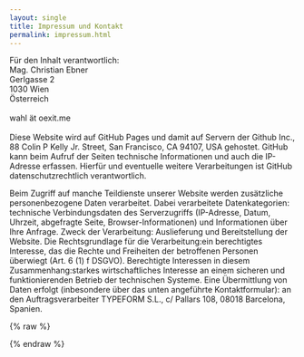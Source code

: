 ```yaml
---
layout: single
title: Impressum und Kontakt
permalink: impressum.html
---
```


Für den Inhalt verantwortlich:<br />
Mag. Christian Ebner<br />
Gerlgasse 2<br />
1030 Wien<br />
Österreich<br />
<br />
wahl ät oexit.me<br />
<br />
Diese Website wird auf GitHub Pages und damit auf Servern der Github Inc., 88 Colin P Kelly Jr. Street, San Francisco, CA 94107, USA gehostet. GitHub kann beim Aufruf der Seiten technische Informationen und auch die IP-Adresse erfassen. Hierfür und eventuelle weitere Verarbeitungen ist GitHub datenschutzrechtlich verantwortlich.

Beim Zugriff auf manche Teildienste unserer Website werden zusätzliche personenbezogene Daten verarbeitet. Dabei verarbeitete Datenkategorien: technische Verbindungsdaten des Serverzugriffs (IP-Adresse, Datum, Uhrzeit, abgefragte Seite, Browser-Informationen) und Informationen über Ihre Anfrage. Zweck der Verarbeitung: Auslieferung und Bereitstellung der Website. Die Rechtsgrundlage für die Verarbeitung:ein berechtigtes Interesse, das die Rechte und Freiheiten der betroffenen Personen überwiegt (Art. 6 (1) f DSGVO). Berechtigte Interessen in diesem Zusammenhang:starkes wirtschaftliches Interesse an einem sicheren und funktionierenden Betrieb der technischen Systeme. Eine Übermittlung von Daten erfolgt (inbesondere über das unten angeführte Kontaktformular): an den Auftragsverarbeiter TYPEFORM S.L., c/ Pallars 108, 08018 Barcelona, Spanien.

{% raw %} <div data-tf-live="01HPXMXNWAF7B20DBKBB4V06W1"></div><script src="//embed.typeform.com/next/embed.js"></script> {% endraw %}
